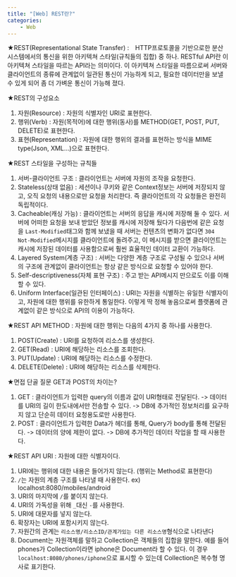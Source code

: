 ```yaml
---
title: "[Web] REST란?"
categories: 
    - Web
---
```

★REST(Representational State Transfer) :　HTTP프로토콜을 기반으로한 분산 시스템에서의 통신을 위한 아키텍쳐 스타일(규칙들의 집합) 중 하나. RESTful API란 이 아키텍쳐 스타일을 따르는 API라는 의미이다. 이 아키텍쳐 스타일을 따름으로써 서버와 클라이언트의 종류에 관계없이 일관된 통신이 가능하게 되고, 필요한 데이터만을 보낼 수 있게 되어 좀 더 가벼운 통신이 가능해 졌다.

★REST의 구성요소
1. 자원(Resource) : 자원의 식별자인 URI로 표현한다.
2. 행위(Verb) : 자원(목적어)에 대한 행위(동사)를 METHOD(GET, POST, PUT, DELETE)로 표현한다.
3. 표현(Representation) : 자원에 대한 행위의 결과를 표현하는 방식을 MIME type(Json, XML...)으로 표현한다.

★REST 스타일을 구성하는 규칙들
1. 서버-클라이언트 구조 : 클라이언트는 서버에 자원의 조작을 요청한다.
2. Stateless(상태 없음) : 세션이나 쿠키와 같은 Context정보는 서버에 저장되지 않고, 오직 요청의 내용으로만 요청을 처리한다. 즉 클라이언트의 각 요청들은 완전히 독립적이다.
3. Cacheable(캐싱 가능) : 클라이언트는 서버의 응답을 캐시에 저장해 둘 수 있다. 서버에 어떠한 요청을 보내 받았던 정보를 캐시에 저장해 뒀다가 다음번에 같은 요청을 `Last-Modified`태그와 함께 보냈을 때 서버는 컨텐츠의 변화가 없다면 `304 Not-Modified`메시지를 클라이언트에 돌려주고, 이 메시지를 받으면 클라이언트는 캐시에 저장된 데이터를 사용함으로써 훨씬 효율적인 데이터 교환이 가능하다.
4. Layered System(계층 구조) : 서버는 다양한 계층 구조로 구성될 수 있으나 서버의 구조에 관계없이 클라이언트는 항상 같은 방식으로 요청할 수 있어야 한다.
5. Self-descriptiveness(자체 표현 구조) : 주고 받는 API메시지 만으로도 이를 이해할 수 있다.
6. Uniform Interface(일관된 인터페이스) : URI는 자원을 식별하는 유일한 식별자이고, 자원에 대한 행위를 유한하게 통일한다. 이렇게 딱 정해 놓음으로써 플랫폼에 관계없이 같은 방식으로 API의 이용이 가능하다.

★REST API METHOD : 자원에 대한 행위는 다음의 4가지 중 하나를 사용한다.
1. POST(Create) : URI를 요청하여 리소스를 생성한다.
2. GET(Read) : URI에 해당하는 리소스를 조회한다.
3. PUT(Update) : URI에 해당하는 리소스를 수정한다.
4. DELETE(Delete) : URI에 해당하는 리소스를 삭제한다.

★면접 단골 질문 GET과 POST의 차이는?
1. GET : 클라이언트가 입력한 query의 이름과 값이 URI형태로 전달된다. -> 데이터를 URI의 길이 한도내에서만 전송할 수 있다. -> DB에 추가적인 정보처리를 요구하지 않고 단순히 데이터 요청용도로만 사용한다.
2. POST : 클라이언트가 입력한 Data가 헤더를 통해, Query가 body를 통해 전달된다. -> 데이터의 양에 제한이 없다. -> DB에 추가적인 데이터 작업을 할 때 사용한다.


★REST API URI : 자원에 대한 식별자이다.
1. URI에는 행위에 대한 내용은 들어가지 않는다. (행위는 Method로 표현한다)
2. `/`는 자원의 계층 구조를 나타낼 때 사용한다. ex) localhost:8080/mobiles/android
3. URI의 마지막에 `/`를 붙이지 않는다.
4. URI의 가독성을 위해 `_`대신 `-`를 사용한다.
5. URI에 대문자를 넣지 않는다.
6. 확장자는 URI에 포함시키지 않는다.
7. 자원간의 관계는 `리소스명/리소스ID/관계가있는 다른 리소스명`형식으로 나타낸다
8. Document는 자원객체를 말하고 Collection은 객체들의 집합을 말한다. 예를 들어 phones가 Collection이라면 iphone은 Document라 할 수 있다. 이 경우 `localhost:8080/phones/iphone`으로 표시할 수 있는데 Collection은 복수형 명사로 표기한다.